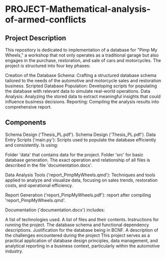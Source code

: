 # PROJECT-Mathematical-analysis-of-armed-conflicts

## Project Description
This repository is dedicated to implementation of a database for "Pimp My Wheels," a workshop that not only operates as a traditional garage but also engages in the purchase, restoration, and sale of cars and motorcycles. The project is structured into four key phases:

Creation of the Database Schema: Crafting a structured database schema tailored to the needs of the automotive and motorcycle sales and restoration business.
Scripted Database Population: Developing scripts for populating the database with relevant data to simulate real-world operations.
Data Analysis: Analyzing the stored data to extract meaningful insights that could influence business decisions.
Reporting: Compiling the analysis results into comprehensive report.
## Components
Schema Design ('Thesis_PL.pdf').
Schema Design ('Thesis_PL.pdf').
Data Entry Scripts ('main.py'): Scripts used to populate the database efficiently and consistently. Is using:

Folder 'data' that contains data for the project.
Folder 'src' for basic database generation.
The exact operation and relationship of all files is described in the file 'documentation.docx'.

Data Analysis Tools ('report_PimpMyWheels.qmd'): Techniques and tools applied to analyze and visualize data, focusing on sales trends, restoration costs, and operational efficiency.

Report Generation ('report_PimpMyWheels.pdf'): report after compiling 'report_PimpMyWheels.qmd'.

Documentation ('documentation.docx') includes:

A list of technologies used.
A list of files and their contents.
Instructions for running the project.
The database schema and functional dependency descriptions.
Justification for the database being in BCNF.
A description of the challenges encountered during the project
This project serves as a practical application of database design principles, data management, and analytical reporting in a business context, particularly within the automotive industry.
